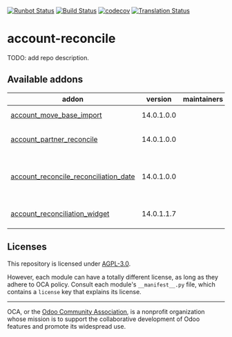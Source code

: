 [![Runbot Status](https://runbot.odoo-community.org/runbot/badge/flat/98/14.0.svg)](https://runbot.odoo-community.org/runbot/repo/github-com-oca-account-reconcile-98)
[![Build Status](https://travis-ci.com/OCA/account-reconcile.svg?branch=14.0)](https://travis-ci.com/OCA/account-reconcile)
[![codecov](https://codecov.io/gh/OCA/account-reconcile/branch/14.0/graph/badge.svg)](https://codecov.io/gh/OCA/account-reconcile)
[![Translation Status](https://translation.odoo-community.org/widgets/account-reconcile-14-0/-/svg-badge.svg)](https://translation.odoo-community.org/engage/account-reconcile-14-0/?utm_source=widget)

<!-- /!\ do not modify above this line -->

# account-reconcile

TODO: add repo description.

<!-- /!\ do not modify below this line -->

<!-- prettier-ignore-start -->

[//]: # (addons)

Available addons
----------------
addon | version | maintainers | summary
--- | --- | --- | ---
[account_move_base_import](account_move_base_import/) | 14.0.1.0.0 |  | Journal Entry base import
[account_partner_reconcile](account_partner_reconcile/) | 14.0.1.0.0 |  | Account Partner Reconcile
[account_reconcile_reconciliation_date](account_reconcile_reconciliation_date/) | 14.0.1.0.0 |  | Track Reconciliation Date of Payments and Invoices
[account_reconciliation_widget](account_reconciliation_widget/) | 14.0.1.1.7 |  | Account reconciliation widget

[//]: # (end addons)

<!-- prettier-ignore-end -->

## Licenses

This repository is licensed under [AGPL-3.0](LICENSE).

However, each module can have a totally different license, as long as they adhere to OCA
policy. Consult each module's `__manifest__.py` file, which contains a `license` key
that explains its license.

----

OCA, or the [Odoo Community Association](http://odoo-community.org/), is a nonprofit
organization whose mission is to support the collaborative development of Odoo features
and promote its widespread use.
